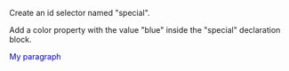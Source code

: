 Create an id selector named "special".

Add a color property with the value "blue" inside the "special" declaration block.

<!DOCTYPE html>
<html>
<head>
<style>
#special {
  color: blue;
}
</style>
</head>
<body>

<p id="special">My paragraph</p>

</body>
</html>

